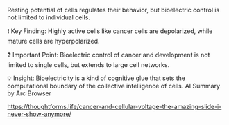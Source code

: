 
Resting potential of cells regulates their behavior, but bioelectric control is not limited to individual cells.

❗️ Key Finding: Highly active cells like cancer cells are depolarized, while mature cells are hyperpolarized.

❓ Important Point: Bioelectric control of cancer and development is not limited to single cells, but extends to large cell networks.

💡 Insight: Bioelectricity is a kind of cognitive glue that sets the computational boundary of the collective intelligence of cells.
AI Summary by Arc Browser

https://thoughtforms.life/cancer-and-cellular-voltage-the-amazing-slide-i-never-show-anymore/